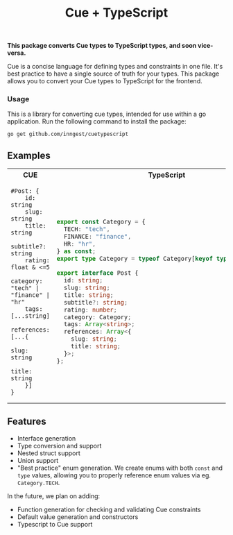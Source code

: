 <h1 align="center">Cue + TypeScript</h1>
<br />

**This package converts Cue types to TypeScript types, and soon vice-versa.**

Cue is a concise language for defining types and constraints in one file.  It's
best practice to have a single source of truth for your types.  This package
allows you to convert your Cue types to TypeScript for the frontend.

### Usage

This is a library for converting cue types, intended for use within a go
application.  Run the following command to install the package:

```
go get github.com/inngest/cuetypescript
```

## Examples


<table>
<tr><th>CUE</th><th>TypeScript</th></tr>
<tr>
<td>

```cue
#Post: {
	id:        string
	slug:      string
	title:     string
	subtitle?: string
	rating:    float & <=5
	category:  "tech" | "finance" | "hr"
	tags: [...string]
	references: [...{
		slug:  string
		title: string
	}]
}
```

</td>
<td>

```typescript
export const Category = {
  TECH: "tech",
  FINANCE: "finance",
  HR: "hr",
} as const;
export type Category = typeof Category[keyof typeof Category];

export interface Post {
  id: string;
  slug: string;
  title: string;
  subtitle?: string;
  rating: number;
  category: Category;
  tags: Array<string>;
  references: Array<{
    slug: string;
    title: string;
  }>;
};
```

</td>
</tr>
</table>

## Features

- Interface generation
- Type conversion and support
- Nested struct support
- Union support
- "Best practice" enum generation.  We create enums with both `const` and `type` values, allowing you to properly reference enum values via eg. `Category.TECH`.

In the future, we plan on adding:

- Function generation for checking and validating Cue constraints
- Default value generation and constructors
- Typescript to Cue support
